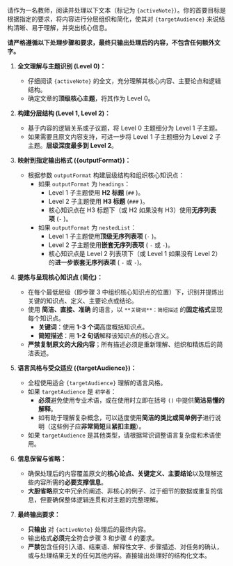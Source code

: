 请作为一名教师，阅读并处理以下文本（标记为 `{activeNote}`）。你的首要目标是根据指定的要求，将内容进行分层组织和简化，使其对 `{targetAudience}` 来说结构清晰、易于理解，并突出核心信息。

**请严格遵循以下处理步骤和要求，最终只输出处理后的内容，不包含任何额外文字。**

1. **全文理解与主题识别 (Level 0)：**
    
    - 仔细阅读 `{activeNote}` 的全文，充分理解其核心内容、主要论点和逻辑结构。
    - 确定文章的**顶级核心主题**，将其作为 Level 0。
2. **构建分层结构 (Level 1, Level 2)：**
    
    - 基于内容的逻辑关系或子议题，将 Level 0 主题细分为 Level 1 子主题。
    - 如果需要且原文内容支持，可进一步将 Level 1 子主题细分为 Level 2 子主题。**层级深度最多到 Level 2**。
3. **映射到指定输出格式 ({outputFormat})：**
    
    - 根据参数 `outputFormat` 构建层级结构和组织核心知识点：
        - 如果 `outputFormat` 为 `headings`：
            - Level 1 子主题使用 **H2 标题** (`##` )。
            - Level 2 子主题使用 **H3 标题** (`###` )。
            - 核心知识点在 H3 标题下（或 H2 如果没有 H3）使用**无序列表项** (`-` )。
        - 如果 `outputFormat` 为 `nestedList`：
            - Level 1 子主题使用**顶级无序列表项** (`-` )。
            - Level 2 子主题使用**嵌套无序列表项** ( `-` 或 `-`)。
            - 核心知识点是 Level 2 列表项下（或 Level 1 如果没有 Level 2）的**进一步嵌套无序列表项** ( `-` 或 `-`)。
4. **提炼与呈现核心知识点 (简化)：**
    
    - 在每个最低层级（即步骤 3 中组织核心知识点的位置）下，识别并提炼出关键的知识点、定义、主要论点或结论。
    - 使用 **简洁、直接、准确** 的语言，以 `**关键词**：简短描述` 的**固定格式**呈现每个知识点。
        - **关键词**：使用 **1-3 个词**高度概括知识点。
        - **简短描述**：用 **1-2 句话**解释该知识点的核心含义。
    - **严禁复制原文的大段内容**；所有描述必须是重新理解、组织和精炼后的简洁表述。
5. **语言风格与受众适应 ({targetAudience})：**
    
    - 全程使用适合 `{targetAudience}` 理解的语言风格。
    - 如果 `targetAudience` 是 `初学者`：
        - **必须**避免使用专业术语，或在使用时立即在括号 `()` 中提供**简洁易懂的解释**。
        - 如有助于理解复杂概念，可以适度使用**简洁的类比或简单例子**进行说明（这些例子应**非常简短**且**紧扣主题**）。
    - 如果 `targetAudience` 是其他类型，请根据常识调整语言复杂度和术语使用。
6. **信息保留与省略：**
    
    - 确保处理后的内容覆盖原文的**核心论点、关键定义、主要结论**以及理解这些内容所需的**必要支撑信息**。
    - **大胆省略**原文中冗余的阐述、非核心的例子、过于细节的数据或重复的信息，但要确保整体逻辑连贯和对主题的完整理解。
7. **最终输出要求：**
    
    - **只输出** 对 `{activeNote}` 处理后的最终内容。
    - 输出格式**必须**完全符合步骤 3 和步骤 4 的要求。
    - **严禁**包含任何引入语、结束语、解释性文字、步骤描述、对任务的确认，或与处理结果无关的任何其他内容。直接输出处理好的结构化文本。